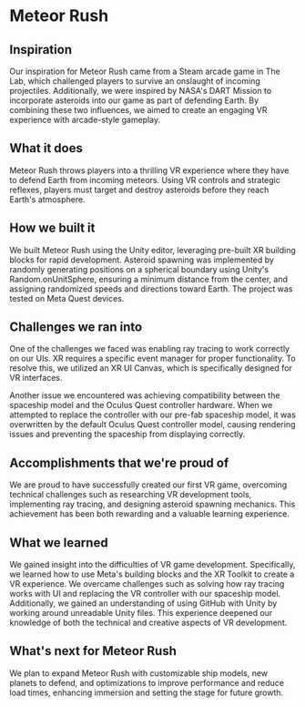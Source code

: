 # Meteor Rush

## Inspiration
Our inspiration for Meteor Rush came from a Steam arcade game in The Lab, which challenged players to survive an onslaught of incoming projectiles. Additionally, we were inspired by NASA's DART Mission to incorporate asteroids into our game as part of defending Earth. By combining these two influences, we aimed to create an engaging VR experience with arcade-style gameplay.

## What it does
Meteor Rush throws players into a thrilling VR experience where they have to defend Earth from incoming meteors. Using VR controls and strategic reflexes, players must target and destroy asteroids before they reach Earth's atmosphere.

## How we built it
We built Meteor Rush using the Unity editor, leveraging pre-built XR building blocks for rapid development. Asteroid spawning was implemented by randomly generating positions on a spherical boundary using Unity's Random.onUnitSphere, ensuring a minimum distance from the center, and assigning randomized speeds and directions toward Earth. The project was tested on Meta Quest devices.

## Challenges we ran into
One of the challenges we faced was enabling ray tracing to work correctly on our UIs. XR requires a specific event manager for proper functionality. To resolve this, we utilized an XR UI Canvas, which is specifically designed for VR interfaces.

Another issue we encountered was achieving compatibility between the spaceship model and the Oculus Quest controller hardware. When we attempted to replace the controller with our pre-fab spaceship model, it was overwritten by the default Oculus Quest controller model, causing rendering issues and preventing the spaceship from displaying correctly.

## Accomplishments that we're proud of
We are proud to have successfully created our first VR game, overcoming technical challenges such as researching VR development tools, implementing ray tracing, and designing asteroid spawning mechanics. This achievement has been both rewarding and a valuable learning experience.

## What we learned
We gained insight into the difficulties of VR game development. Specifically, we learned how to use Meta's building blocks and the XR Toolkit to create a VR experience. We overcame challenges such as solving how ray tracing works with UI and replacing the VR controller with our spaceship model. Additionally, we gained an understanding of using GitHub with Unity by working around unreadable Unity files. This experience deepened our knowledge of both the technical and creative aspects of VR development.

## What's next for Meteor Rush
We plan to expand Meteor Rush with customizable ship models, new planets to defend, and optimizations to improve performance and reduce load times, enhancing immersion and setting the stage for future growth.
